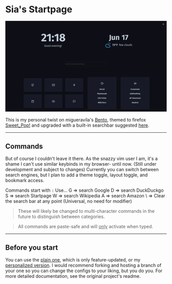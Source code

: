 # Sia's Startpage
![](assets/img/newdemo.png)

This is my personal twist on migueravila's [Bento](https://github.com/migueravila/Bento), themed to firefox [Sweet_Pop!](https://github.com/PROxZIMA/Sweet-Pop) and upgraded with a built-in searchbar suggested [here](https://github.com/migueravila/Bento/issues/14).
<hr>

## Commands

But of course I couldn't leave it there. As the snazzy vim user I am, it's a shame I can't use similar keybinds in my browser- until now. (Still under development and subject to changes)
Currently you can switch between search engines, but I plan to add a theme toggle, layout toggle, and bookmark access.


Commands start with `:`
Use...
G => search Google
D => search DuckDuckgo
S => search Startpage
W => search Wikipedia
A => search Amazon
\ => Clear the search bar at any point (Universal, no need for modifier)

>These will likely be changed to multi-character commands in the future to distinguish between categories.

>All commands are paste-safe and will <u>only</u> activate when typed.

<hr>

## Before you start
You can use the [plain one](https://github.com/Siarune/siastartpage/tree/stable), which is only feature-updated, or my [personalized version](https://github.com/Siarune/siastartpage/tree/master). 
I would recommend forking and hosting a branch of your one so you can change the configs to your liking, but you do you.
For more detailed documentation, see the original project's readme.